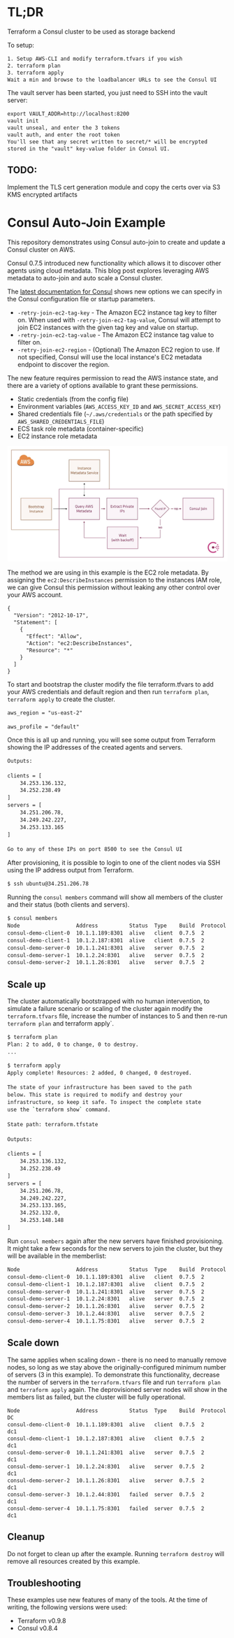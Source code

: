 # TL;DR

Terraform a Consul cluster to be used as storage backend

To setup:

```
1. Setup AWS-CLI and modify terraform.tfvars if you wish
2. terraform plan
3. terraform apply
Wait a min and browse to the loadbalancer URLs to see the Consul UI
```

The vault server has been started, you just need to SSH into the vault server:
```
export VAULT_ADDR=http://localhost:8200
vault init
vault unseal, and enter the 3 tokens
vault auth, and enter the root token
You'll see that any secret written to secret/* will be encrypted stored in the "vault" key-value folder in Consul UI.
```

## TODO:
Implement the TLS cert generation module and copy the certs over via S3 KMS encrypted artifacts

# Consul Auto-Join Example
This repository demonstrates using Consul auto-join to create and update a Consul cluster on AWS.

Consul 0.7.5 introduced new functionality which allows it to discover other agents using cloud metadata. This blog post explores leveraging AWS metadata to auto-join and auto scale a Consul cluster.

The [latest documentation for Consul](https://www.consul.io/docs/agent/options.html) shows new options we can specify in the Consul configuration file or startup parameters.

- `-retry-join-ec2-tag-key` - The Amazon EC2 instance tag key to filter on. When used with `-retry-join-ec2-tag-value`, Consul will attempt to join EC2 instances with the given tag key and value on startup.
- `-retry-join-ec2-tag-value` - The Amazon EC2 instance tag value to filter on.
- `-retry-join-ec2-region` - (Optional) The Amazon EC2 region to use. If not specified, Consul will use the local instance's EC2 metadata endpoint to discover the region.

The new feature requires permission to read the AWS instance state, and there are a variety of options available to grant these permissions.

- Static credentials (from the config file)
- Environment variables (`AWS_ACCESS_KEY_ID` and `AWS_SECRET_ACCESS_KEY`)
- Shared credentials file (`~/.aws/credentials` or the path specified by `AWS_SHARED_CREDENTIALS_FILE`)
- ECS task role metadata (container-specific)
- EC2 instance role metadata

![Flow](modules/Consul/images/flow.jpg)

The method we are using in this example is the EC2 role metadata.  By assigning the `ec2:DescribeInstances` permission to the instances IAM role, we can give Consul this permission without leaking any other control over your AWS account.

```
{
  "Version": "2012-10-17",
  "Statement": [
    {
      "Effect": "Allow",
      "Action": "ec2:DescribeInstances",
      "Resource": "*"
    }
  ]
}
```


To start and bootstrap the cluster modify the file terraform.tfvars to add your AWS credentials and default region and then run `terraform plan`, `terraform apply` to create the cluster.

```
aws_region = "us-east-2"

aws_profile = "default"
```

Once this is all up and running, you will see some output from Terraform showing the IP addresses of the created agents and servers.

```bash
Outputs:

clients = [
    34.253.136.132,
    34.252.238.49
]
servers = [
    34.251.206.78,
    34.249.242.227,
    34.253.133.165
]

Go to any of these IPs on port 8500 to see the Consul UI

```

After provisioning, it is possible to login to one of the client nodes via SSH using the IP address output from Terraform.

```bash
$ ssh ubuntu@34.251.206.78
```

Running the `consul members` command will show all members of the cluster and their status (both clients and servers).

```bash
$ consul members
Node                  Address          Status  Type    Build  Protocol  DC
consul-demo-client-0  10.1.1.189:8301  alive   client  0.7.5  2         dc1
consul-demo-client-1  10.1.2.187:8301  alive   client  0.7.5  2         dc1
consul-demo-server-0  10.1.1.241:8301  alive   server  0.7.5  2         dc1
consul-demo-server-1  10.1.2.24:8301   alive   server  0.7.5  2         dc1
consul-demo-server-2  10.1.1.26:8301   alive   server  0.7.5  2         dc1
```

## Scale up
The cluster automatically bootstrapped with no human intervention, to simulate a failure scenario or scaling of the cluster again modify the `terraform.tfvars` file, increase the number of instances to 5 and then re-run `terraform plan` and terraform apply`.

```bash
$ terraform plan
Plan: 2 to add, 0 to change, 0 to destroy.
...
```

```bash
$ terraform apply
Apply complete! Resources: 2 added, 0 changed, 0 destroyed.

The state of your infrastructure has been saved to the path
below. This state is required to modify and destroy your
infrastructure, so keep it safe. To inspect the complete state
use the `terraform show` command.

State path: terraform.tfstate

Outputs:

clients = [
    34.253.136.132,
    34.252.238.49
]
servers = [
    34.251.206.78,
    34.249.242.227,
    34.253.133.165,
    34.252.132.0,
    34.253.148.148
]
```

Run `consul members` again after the new servers have finished provisioning. It might take a few seconds for the new servers to join the cluster, but they will be available in the memberlist:

```bash
Node                  Address          Status  Type    Build  Protocol  DC
consul-demo-client-0  10.1.1.189:8301  alive   client  0.7.5  2         dc1
consul-demo-client-1  10.1.2.187:8301  alive   client  0.7.5  2         dc1
consul-demo-server-0  10.1.1.241:8301  alive   server  0.7.5  2         dc1
consul-demo-server-1  10.1.2.24:8301   alive   server  0.7.5  2         dc1
consul-demo-server-2  10.1.1.26:8301   alive   server  0.7.5  2         dc1
consul-demo-server-3  10.1.2.44:8301   alive   server  0.7.5  2         dc1
consul-demo-server-4  10.1.1.75:8301   alive   server  0.7.5  2         dc1
```

## Scale down
The same applies when scaling down - there is no need to manually remove nodes, so long as we stay above the originally-configured minimum number of servers (3 in this example). To demonstrate this functionality, decrease the number of servers in the `terraform.tfvars` file and run `terraform plan` and `terraform apply` again. The deprovisioned server nodes will show in the members list as failed, but the cluster will be fully operational.

```text
Node                  Address          Status  Type    Build  Protocol  DC
consul-demo-client-0  10.1.1.189:8301  alive   client  0.7.5  2         dc1
consul-demo-client-1  10.1.2.187:8301  alive   client  0.7.5  2         dc1
consul-demo-server-0  10.1.1.241:8301  alive   server  0.7.5  2         dc1
consul-demo-server-1  10.1.2.24:8301   alive   server  0.7.5  2         dc1
consul-demo-server-2  10.1.1.26:8301   alive   server  0.7.5  2         dc1
consul-demo-server-3  10.1.2.44:8301   failed  server  0.7.5  2         dc1
consul-demo-server-4  10.1.1.75:8301   failed  server  0.7.5  2         dc1
```

## Cleanup
Do not forget to clean up after the example.  Running `terraform destroy` will remove all resources created by this example.

## Troubleshooting
These examples use new features of many of the tools. At the time of writing, the following versions were used:

- Terraform v0.9.8
- Consul v0.8.4
